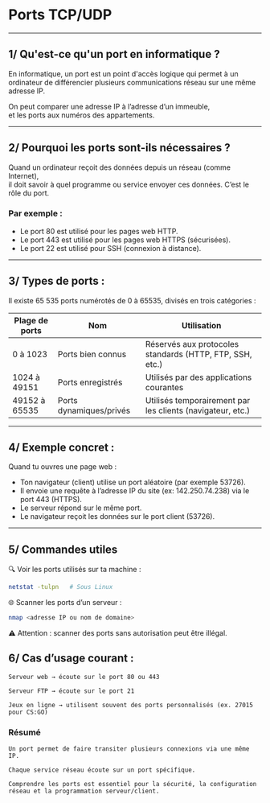# Ports TCP/UDP

---

## 1/ Qu'est-ce qu'un port en informatique ?

En informatique, un port est un point d'accès logique qui permet à un ordinateur de différencier plusieurs communications réseau sur une même adresse IP.

On peut comparer une adresse IP à l’adresse d’un immeuble,  
et les ports aux numéros des appartements.

---

## 2/ Pourquoi les ports sont-ils nécessaires ?

Quand un ordinateur reçoit des données depuis un réseau (comme Internet),  
il doit savoir à quel programme ou service envoyer ces données. C’est le rôle du port.

### Par exemple :

- Le port 80 est utilisé pour les pages web HTTP.  
- Le port 443 est utilisé pour les pages web HTTPS (sécurisées).  
- Le port 22 est utilisé pour SSH (connexion à distance).  

---

## 3/ Types de ports :

Il existe 65 535 ports numérotés de 0 à 65535, divisés en trois catégories :

| Plage de ports     | Nom                  | Utilisation                                         |
|--------------------|----------------------|----------------------------------------------------|
| 0 à 1023           | Ports bien connus     | Réservés aux protocoles standards (HTTP, FTP, SSH, etc.) |
| 1024 à 49151       | Ports enregistrés    | Utilisés par des applications courantes            |
| 49152 à 65535      | Ports dynamiques/privés | Utilisés temporairement par les clients (navigateur, etc.) |

---

## 4/ Exemple concret :

Quand tu ouvres une page web :  
- Ton navigateur (client) utilise un port aléatoire (par exemple 53726).  
- Il envoie une requête à l’adresse IP du site (ex: 142.250.74.238) via le port 443 (HTTPS).  
- Le serveur répond sur le même port.  
- Le navigateur reçoit les données sur le port client (53726).  

---

## 5/ Commandes utiles

🔍 Voir les ports utilisés sur ta machine :  
```bash
netstat -tulpn   # Sous Linux
```
🌐 Scanner les ports d’un serveur :
```bash
nmap <adresse IP ou nom de domaine>
```
⚠️ Attention : scanner des ports sans autorisation peut être illégal.
## 6/ Cas d’usage courant :

    Serveur web → écoute sur le port 80 ou 443

    Serveur FTP → écoute sur le port 21

    Jeux en ligne → utilisent souvent des ports personnalisés (ex. 27015 pour CS:GO)

### Résumé

    Un port permet de faire transiter plusieurs connexions via une même IP.

    Chaque service réseau écoute sur un port spécifique.

    Comprendre les ports est essentiel pour la sécurité, la configuration réseau et la programmation serveur/client.